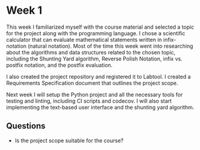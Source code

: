 # Week 1

This week I familiarized myself with the course material and selected a topic for the project along with the programming language. I chose a scientific calculator that can evaluate mathematical statements written in infix-notation (natural notation). Most of the time this week went into researching about the algorithms and data structures related to the chosen topic, including the Shunting Yard algorithm, Reverse Polish Notation, infix vs. postfix notation, and the postfix evaluation.

I also created the project repository and registered it to Labtool. I created a Requirements Specification document that outlines the project scope.

Next week I will setup the Python project and all the necessary tools for testing and linting, including CI scripts and codecov. I will also start implementing the text-based user interface and the shunting yard algorithm.

## Questions

- Is the project scope suitable for the course?
